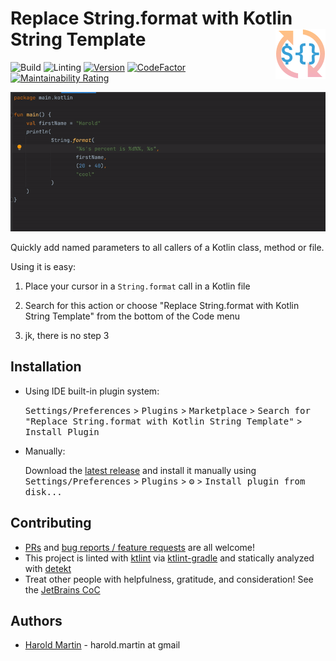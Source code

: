 # Replace String.format with Kotlin String Template <img align="right" src="media/pluginIcon.png" />

![Build](https://github.com/hbmartin/intellij-replace-string-format-with-kotlin-template/workflows/Build/badge.svg)
![Linting](https://github.com/hbmartin/intellij-replace-string-format-with-kotlin-template/workflows/Linting/badge.svg)
[![Version](https://img.shields.io/jetbrains/plugin/v/18563-replace-string-format-with-kotlin-string-template.svg)](https://plugins.jetbrains.com/plugin/18563-replace-string-format-with-kotlin-string-template)
[![CodeFactor](https://www.codefactor.io/repository/github/hbmartin/intellij-replace-string-format-with-kotlin-template/badge)](https://www.codefactor.io/repository/github/hbmartin/intellij-replace-string-format-with-kotlin-template)
[![Maintainability Rating](https://sonarcloud.io/api/project_badges/measure?project=hbmartin_intellij-replace-string-format-with-kotlin-template&metric=sqale_rating)](https://sonarcloud.io/dashboard?id=hbmartin_intellij-replace-string-format-with-kotlin-template)

<img src="media/demo.gif" />

<!-- Plugin description -->
Quickly add named parameters to all callers of a Kotlin class, method or file.

Using it is easy:

1. Place your cursor in a `String.format` call in a Kotlin file

2. Search for this action or choose "Replace String.format with Kotlin String Template" from the bottom of the Code menu

3. jk, there is no step 3

<!-- Plugin description end -->

## Installation

- Using IDE built-in plugin system:
  
  <kbd>Settings/Preferences</kbd> > <kbd>Plugins</kbd> > <kbd>Marketplace</kbd> > <kbd>Search for "Replace String.format with Kotlin String Template"</kbd> >
  <kbd>Install Plugin</kbd>
  
- Manually:

  Download the [latest release](https://github.com/hbmartin/intellij-replace-string-format-with-kotlin-template/releases/latest) and install it manually using
  <kbd>Settings/Preferences</kbd> > <kbd>Plugins</kbd> > <kbd>⚙️</kbd> > <kbd>Install plugin from disk...</kbd>

## Contributing

* [PRs](https://github.com/hbmartin/intellij-replace-string-format-with-kotlin-template/pulls) and [bug reports / feature requests](https://github.com/hbmartin/intellij-replace-string-format-with-kotlin-template/issues) are all welcome!
* This project is linted with [ktlint](https://github.com/pinterest/ktlint) via [ktlint-gradle](https://github.com/JLLeitschuh/ktlint-gradle/tags) and statically analyzed with [detekt](https://github.com/detekt/detekt)
* Treat other people with helpfulness, gratitude, and consideration! See the [JetBrains CoC](https://confluence.jetbrains.com/display/ALL/JetBrains+Open+Source+and+Community+Code+of+Conduct)

## Authors

* [Harold Martin](https://www.linkedin.com/in/harold-martin-98526971/) - harold.martin at gmail

